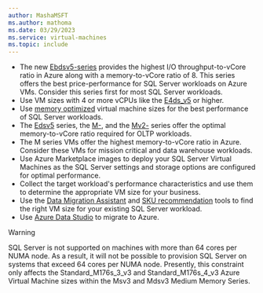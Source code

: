 ```yaml
---
author: MashaMSFT
ms.author: mathoma
ms.date: 03/29/2023
ms.service: virtual-machines
ms.topic: include
---
```

- The new [Ebdsv5-series](/azure/virtual-machines/ebdsv5-ebsv5-series#ebdsv5-series) provides the highest I/O throughput-to-vCore ratio in Azure along with a memory-to-vCore ratio of 8. This series offers the best price-performance for SQL Server workloads on Azure VMs. Consider this series first for most SQL Server workloads.
- Use VM sizes with 4 or more vCPUs like the [E4ds_v5](/azure/virtual-machines/edv5-edsv5-series#edsv5-series) or higher.
- Use [memory optimized](/azure/virtual-machines/sizes-memory) virtual machine sizes for the best performance of SQL Server workloads.
- The [Edsv5](/azure/virtual-machines/edv5-edsv5-series#edsv5-series) series, the [M-](/azure/virtual-machines/m-series), and the [Mv2-](/azure/virtual-machines/mv2-series) series offer the optimal memory-to-vCore ratio required for OLTP workloads.
- The M series VMs offer the highest memory-to-vCore ratio in Azure. Consider these VMs for mission critical and data warehouse workloads.
- Use Azure Marketplace images to deploy your SQL Server Virtual Machines as the SQL Server settings and storage options are configured for optimal performance.
- Collect the target workload's performance characteristics and use them to determine the appropriate VM size for your business.
- Use the [Data Migration Assistant](https://www.microsoft.com/download/details.aspx?id=53595) and [SKU recommendation](/sql/dma/dma-sku-recommend-sql-db) tools to find the right VM size for your existing SQL Server workload.
- Use [Azure Data Studio](/azure/dms/tutorial-sql-server-to-virtual-machine-online-ads) to migrate to Azure.

> [!WARNING]
SQL Server is not supported on machines with more than 64 cores per NUMA node. As a result, it will not be possible to provision SQL Server on systems that exceed 64 cores per NUMA node. Presently, this constraint only affects the Standard_M176s_3_v3 and Standard_M176s_4_v3 Azure Virtual Machine sizes within the Msv3 and Mdsv3 Medium Memory Series.
> 
